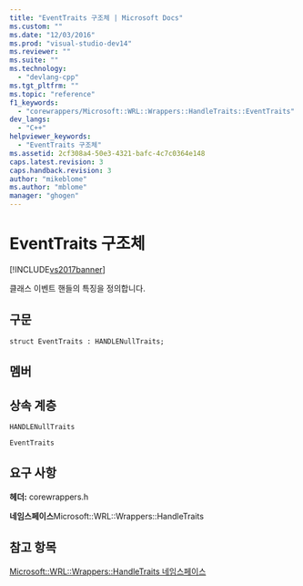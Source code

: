 ```yaml
---
title: "EventTraits 구조체 | Microsoft Docs"
ms.custom: ""
ms.date: "12/03/2016"
ms.prod: "visual-studio-dev14"
ms.reviewer: ""
ms.suite: ""
ms.technology: 
  - "devlang-cpp"
ms.tgt_pltfrm: ""
ms.topic: "reference"
f1_keywords: 
  - "corewrappers/Microsoft::WRL::Wrappers::HandleTraits::EventTraits"
dev_langs: 
  - "C++"
helpviewer_keywords: 
  - "EventTraits 구조체"
ms.assetid: 2cf308a4-50e3-4321-bafc-4c7c0364e148
caps.latest.revision: 3
caps.handback.revision: 3
author: "mikeblome"
ms.author: "mblome"
manager: "ghogen"
---
```

# EventTraits 구조체
[!INCLUDE[vs2017banner](../assembler/inline/includes/vs2017banner.md)]

클래스 이벤트 핸들의 특징을 정의합니다.  
  
## 구문  
  
```  
struct EventTraits : HANDLENullTraits;  
```  
  
## 멤버  
  
## 상속 계층  
 `HANDLENullTraits`  
  
 `EventTraits`  
  
## 요구 사항  
 **헤더:** corewrappers.h  
  
 **네임스페이스**Microsoft::WRL::Wrappers::HandleTraits  
  
## 참고 항목  
 [Microsoft::WRL::Wrappers::HandleTraits 네임스페이스](../windows/microsoft-wrl-wrappers-handletraits-namespace.md)